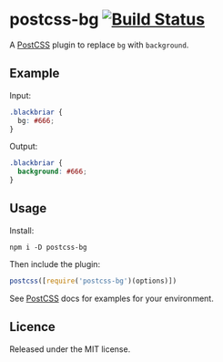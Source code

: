 # postcss-bg [![Build Status](https://travis-ci.org/AgtLucas/postcss-bg.svg?branch=master)](https://travis-ci.org/AgtLucas/postcss-bg)
[PostCSS]: https://github.com/postcss/postcss
A [PostCSS] plugin to replace `bg` with `background`.

## Example

Input:
```css
.blackbriar {
  bg: #666;
}
```

Output:
```css
.blackbriar {
  background: #666;
}
```

## Usage
Install:
```
npm i -D postcss-bg
```

Then include the plugin:
```js
postcss([require('postcss-bg')(options)])
```

See [PostCSS] docs for examples for your environment.

## Licence

Released under the MIT license.
